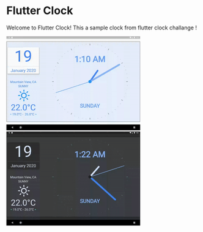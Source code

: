 # Flutter Clock

Welcome to Flutter Clock!
This a sample clock from flutter clock challange !

<img src='ezgif-3-e6bff597332b.gif' width='350'>

<img src='ezgif.com-video-to-gif.gif' width='350'>
